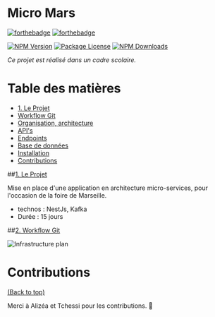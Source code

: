 # Micro Mars

[![forthebadge](https://forthebadge.com/images/badges/made-with-javascript.svg)](https://forthebadge.com)
[![forthebadge](https://forthebadge.com/images/badges/works-on-my-machine.svg)](https://forthebadge.com)

<a href="https://www.npmjs.com/~nestjscore"><img src="https://img.shields.io/npm/v/@nestjs/core.svg" alt="NPM Version" /></a>
<a href="https://www.npmjs.com/~nestjscore"><img src="https://img.shields.io/npm/l/@nestjs/core.svg" alt="Package License" /></a>
<a href="https://www.npmjs.com/~nestjscore"><img src="https://img.shields.io/npm/dm/@nestjs/core.svg" alt="NPM Downloads" /></a>

*Ce projet est réalisé dans un cadre scolaire.*

# Table des matières

- [1. Le Projet](#projet)
- [Workflow Git](#workflow)
- [Organisation, architecture](#orga)
- [API's](#API)
- [Endpoints](#endpoints)
- [Base de données](#BDD)
- [Installation](#installation)
- [Contributions](#contributing)

##[1. Le Projet](#projet)

Mise en place d'une application en architecture micro-services, pour l'occasion de la foire de Marseille. 

- technos : NestJs, Kafka
- Durée : 15 jours

##[2. Workflow Git](#workflow)

![Infrastructure plan](http://res.cloudinary.com/imrenagi-com/image/upload/v1494871114/Untitled_cwhlwy.png)
# Contributions

[(Back to top)](#table-of-contents)

Merci à Alizéa et Tchessi pour les contributions. :tada:












